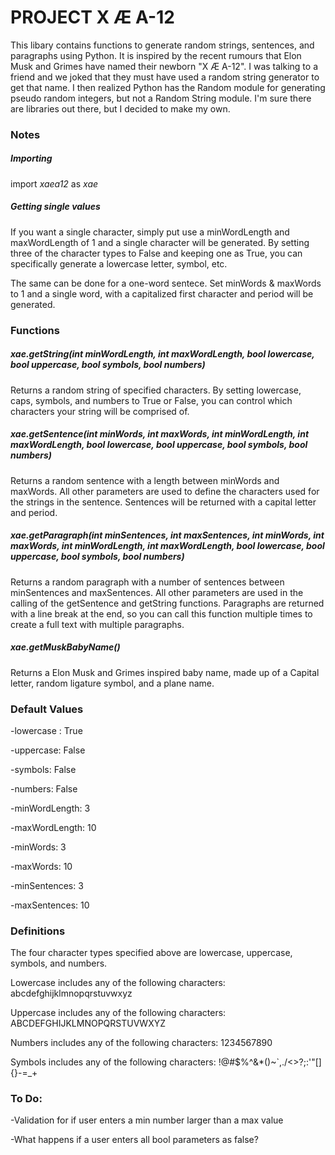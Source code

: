 # PROJECT X Æ A-12

This libary contains functions to generate random strings, sentences, and paragraphs using Python. It is inspired by the recent rumours that Elon Musk and Grimes have named their newborn "X Æ A-12". I was talking to a friend and we joked that they must have used a random string generator to get that name. I then realized Python has the Random module for generating pseudo random integers, but not a Random String module. I'm sure there are libraries out there, but I decided to make my own.

### Notes

##### Importing
import *xaea12* as *xae*

##### Getting single values
If you want a single character, simply put use a minWordLength and maxWordLength of 1 and a single character will be generated. By setting three of the character types to False and keeping one as True, you can specifically generate a lowercase letter, symbol, etc.

The same can be done for a one-word sentece. Set minWords & maxWords to 1 and a single word, with a capitalized first character and period will be generated.

### Functions

##### xae.getString(*int minWordLength, int maxWordLength, bool lowercase, bool uppercase, bool symbols, bool numbers*)

Returns a random string of specified characters. By setting lowercase, caps, symbols, and numbers to True or False,
you can control which characters your string will be comprised of. 

##### xae.getSentence(*int minWords, int maxWords, int minWordLength, int maxWordLength, bool lowercase, bool uppercase, bool symbols, bool numbers*)

Returns a random sentence with a length between minWords and maxWords. All other parameters are used to define the characters used for the strings in the sentence. Sentences will be returned with a capital letter and period.

##### xae.getParagraph(*int minSentences, int maxSentences, int minWords, int maxWords, int minWordLength, int maxWordLength, bool lowercase, bool uppercase, bool symbols, bool numbers*)

Returns a random paragraph with a number of sentences between minSentences and maxSentences. All other parameters are used in the calling of the getSentence and getString functions. Paragraphs are returned with a line break at the end, so you can call this function multiple times to create a full text with multiple paragraphs.

##### xae.getMuskBabyName()

Returns a Elon Musk and Grimes inspired baby name, made up of a Capital letter, random ligature symbol, and a plane name.


### Default Values
-lowercase : True

-uppercase: False

-symbols: False

-numbers: False

-minWordLength: 3

-maxWordLength: 10

-minWords: 3

-maxWords: 10

-minSentences: 3

-maxSentences: 10

### Definitions
The four character types specified above are lowercase, uppercase, symbols, and numbers.

Lowercase includes any of the following characters: abcdefghijklmnopqrstuvwxyz

Uppercase includes any of the following characters: ABCDEFGHIJKLMNOPQRSTUVWXYZ

Numbers includes any of the following characters: 1234567890

Symbols includes any of the following characters: !@#$%^&*()~`,./<>?;:'"[]{}-=_+


### To Do:

-Validation for if user enters a min number larger than a max value

-What happens if a user enters all bool parameters as false?